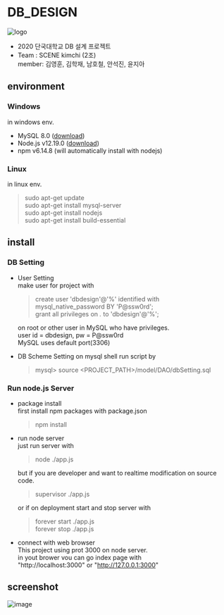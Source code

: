 # DB_DESIGN
![logo](https://user-images.githubusercontent.com/43805697/96088087-dd77d700-0eff-11eb-958f-80ce158b6ccf.png)
- 2020 단국대학교 DB 설계 프로젝트<br>
- Team : SCENE kimchi (2조)<br>
member: 김영훈, 김학재, 남호철, 안석진, 윤지아<br>

## environment
### Windows
  in windows env.
  - MySQL 8.0 ([download](https://nodejs.org/))
  - Node.js v12.19.0 ([download](https://nodejs.org/))
  - npm v6.14.8 (will automatically install with nodejs)
### Linux
  in linux env.
  > sudo apt-get update<br>
  > sudo apt-get install mysql-server<br>
  > sudo apt-get install nodejs<br>
  > sudo apt-get install build-essential<br>

## install
### DB Setting
- User Setting <br>
  make user for project with
  > create user 'dbdesign'@'%' identified with mysql_native_password BY 'P@ssw0rd'; <br>
  grant all privileges on *.* to 'dbdesign'@'%';
  
  on root or other user in MySQL who have privileges.<br>
  user id = dbdesign, pw = P@ssw0rd<br>
  MySQL uses default port(3306)
  
- DB Scheme Setting
  on mysql shell run script by
  > mysql> source <PROJECT_PATH>/model/DAO/dbSetting.sql

### Run node.js Server
  - package install<br>
    first install npm packages with package.json
    > npm install
  
  - run node server<br>
    just run server with
    > node ./app.js
    
    but if you are developer and want to realtime modification on source code.
    > supervisor ./app.js
    
    or if on deployment start and stop server with
    > forever start ./app.js<br>
    forever stop ./app.js
    
  - connect with web browser<br>
    This project using prot 3000 on node server.<br>
    in yout brower vou can go index page with <br>
    "http://localhost:3000" or "http://127.0.0.1:3000"

## screenshot
![image](https://user-images.githubusercontent.com/43805697/98511972-e5c9f480-22a8-11eb-8fea-ac13d3f4ef89.png)
